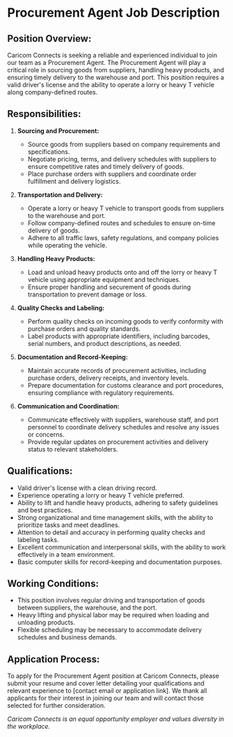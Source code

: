 # Procurement Agent Job Description

## Position Overview:

Caricom Connects is seeking a reliable and experienced individual to join our team as a Procurement Agent. The Procurement Agent will play a critical role in sourcing goods from suppliers, handling heavy products, and ensuring timely delivery to the warehouse and port. This position requires a valid driver's license and the ability to operate a lorry or heavy T vehicle along company-defined routes.

## Responsibilities:

1. **Sourcing and Procurement:**

   - Source goods from suppliers based on company requirements and specifications.
   - Negotiate pricing, terms, and delivery schedules with suppliers to ensure competitive rates and timely delivery of goods.
   - Place purchase orders with suppliers and coordinate order fulfillment and delivery logistics.

2. **Transportation and Delivery:**

   - Operate a lorry or heavy T vehicle to transport goods from suppliers to the warehouse and port.
   - Follow company-defined routes and schedules to ensure on-time delivery of goods.
   - Adhere to all traffic laws, safety regulations, and company policies while operating the vehicle.

3. **Handling Heavy Products:**

   - Load and unload heavy products onto and off the lorry or heavy T vehicle using appropriate equipment and techniques.
   - Ensure proper handling and securement of goods during transportation to prevent damage or loss.

4. **Quality Checks and Labeling:**

   - Perform quality checks on incoming goods to verify conformity with purchase orders and quality standards.
   - Label products with appropriate identifiers, including barcodes, serial numbers, and product descriptions, as needed.

5. **Documentation and Record-Keeping:**

   - Maintain accurate records of procurement activities, including purchase orders, delivery receipts, and inventory levels.
   - Prepare documentation for customs clearance and port procedures, ensuring compliance with regulatory requirements.

6. **Communication and Coordination:**
   - Communicate effectively with suppliers, warehouse staff, and port personnel to coordinate delivery schedules and resolve any issues or concerns.
   - Provide regular updates on procurement activities and delivery status to relevant stakeholders.

## Qualifications:

- Valid driver's license with a clean driving record.
- Experience operating a lorry or heavy T vehicle preferred.
- Ability to lift and handle heavy products, adhering to safety guidelines and best practices.
- Strong organizational and time management skills, with the ability to prioritize tasks and meet deadlines.
- Attention to detail and accuracy in performing quality checks and labeling tasks.
- Excellent communication and interpersonal skills, with the ability to work effectively in a team environment.
- Basic computer skills for record-keeping and documentation purposes.

## Working Conditions:

- This position involves regular driving and transportation of goods between suppliers, the warehouse, and the port.
- Heavy lifting and physical labor may be required when loading and unloading products.
- Flexible scheduling may be necessary to accommodate delivery schedules and business demands.

## Application Process:

To apply for the Procurement Agent position at Caricom Connects, please submit your resume and cover letter detailing your qualifications and relevant experience to [contact email or application link]. We thank all applicants for their interest in joining our team and will contact those selected for further consideration.

_Caricom Connects is an equal opportunity employer and values diversity in the workplace._
